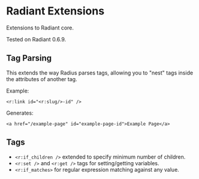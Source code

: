 # Radiant Extensions

Extensions to Radiant core.

Tested on Radiant 0.6.9.

## Tag Parsing

This extends the way Radius parses tags, allowing you to "nest" tags inside the attributes of
another tag.

Example:

    <r:link id="<r:slug/>-id" />

Generates:

    <a href="/example-page" id="example-page-id">Example Page</a>
    
## Tags

* `<r:if_children />` extended to specify minimum number of children.
* `<r:set />` and `<r:get />` tags for setting/getting variables.
* `<r:if_matches>` for regular expression matching against any value.
